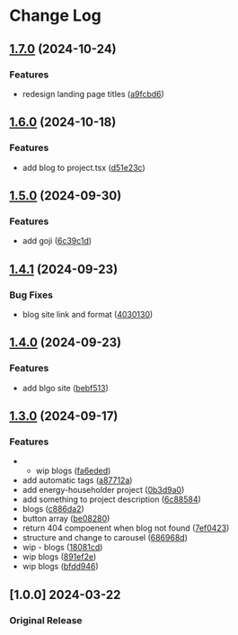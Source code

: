 # Change Log

## [1.7.0](https://github.com/sanriodev/blvckleg.dev/compare/v1.6.0...v1.7.0) (2024-10-24)


### Features

* redesign landing page titles ([a9fcbd6](https://github.com/sanriodev/blvckleg.dev/commit/a9fcbd6c0d46e0c7d60067867f155cc33e9f1062))

## [1.6.0](https://github.com/sanriodev/blvckleg.dev/compare/v1.5.0...v1.6.0) (2024-10-18)


### Features

* add blog to project.tsx ([d51e23c](https://github.com/sanriodev/blvckleg.dev/commit/d51e23cb0992f84457c45bcd7e7b75e723674fea))

## [1.5.0](https://github.com/sanriodev/blvckleg.dev/compare/v1.4.1...v1.5.0) (2024-09-30)


### Features

* add goji ([6c39c1d](https://github.com/sanriodev/blvckleg.dev/commit/6c39c1deadd693c9fdf7b8a1aa604250c6b65694))

## [1.4.1](https://github.com/sanriodev/blvckleg.dev/compare/v1.4.0...v1.4.1) (2024-09-23)


### Bug Fixes

* blog site link and format ([4030130](https://github.com/sanriodev/blvckleg.dev/commit/40301309d4534e682ac8a713a326d037b353581b))

## [1.4.0](https://github.com/sanriodev/blvckleg.dev/compare/v1.3.0...v1.4.0) (2024-09-23)


### Features

* add blgo site ([bebf513](https://github.com/sanriodev/blvckleg.dev/commit/bebf5139c789ac5e47d898489ae90485e1a4e82e))

## [1.3.0](https://github.com/sanriodev/blvckleg.dev/compare/1.2.0...v1.3.0) (2024-09-17)


### Features

* - wip blogs ([fa6eded](https://github.com/sanriodev/blvckleg.dev/commit/fa6ededfe8e29d5910419a792ecaf161b3b69a85))
* add automatic tags ([a87712a](https://github.com/sanriodev/blvckleg.dev/commit/a87712a697ef8494216b50f3d53d2b6dc1e27ecc))
* add energy-householder project ([0b3d9a0](https://github.com/sanriodev/blvckleg.dev/commit/0b3d9a09946a49b1773be2b3436192c3582e9a28))
* add something to project description ([6c88584](https://github.com/sanriodev/blvckleg.dev/commit/6c88584fb44e63c1758627f760b43080a07d243d))
* blogs ([c886da2](https://github.com/sanriodev/blvckleg.dev/commit/c886da22a486db3a57434a39578439e1c7d2008d))
* button array ([be08280](https://github.com/sanriodev/blvckleg.dev/commit/be08280d03de916d3ff323207119bd1f8bae1eaa))
* return 404 compoenent when blog not found ([7ef0423](https://github.com/sanriodev/blvckleg.dev/commit/7ef0423256a0b53f76b5a712ab026838376c8eef))
* structure and change to carousel ([686968d](https://github.com/sanriodev/blvckleg.dev/commit/686968d952d34d15ea05cc2b5a82d062205b0f7a))
* wip - blogs ([18081cd](https://github.com/sanriodev/blvckleg.dev/commit/18081cdce9298f252de09b906398500c88b6628b))
* wip blogs ([891ef2e](https://github.com/sanriodev/blvckleg.dev/commit/891ef2e6e76f0818a8f96fb3cfb5f3a54928c565))
* wip blogs ([bfdd946](https://github.com/sanriodev/blvckleg.dev/commit/bfdd946981ca3555f08d8ca6c934d88786c70cd1))

## [1.0.0] 2024-03-22

### Original Release
